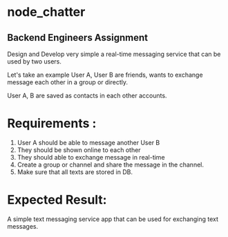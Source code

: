 # node_chatter

## Backend Engineers Assignment

Design and Develop very simple a real-time messaging service that can be used by two users.

Let's take an example User A, User B are friends, wants to exchange message each other in a group or directly.

 User A, B are saved as contacts in each other accounts.

# Requirements :

1. User A should be able to message another User B
2. They should be shown online to each other
3. They should able to exchange message in real-time
4. Create a group or channel and share the message in the channel.
5. Make sure that all texts are stored in DB.


# Expected Result: 
A simple text messaging service app that can be used for exchanging text messages.